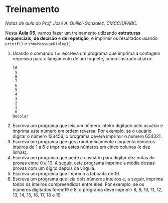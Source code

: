 # Treinamento
*Notas de aula do Prof. José A. Quilici-Gonzalez, CMCC/UFABC.*

Nesta **Aula 05**, vamos fazer um treinamento utlizando **estruturas sequenciais**, **de decisão** e **de repetição**, e imprimir os resultados usando `printf()` e `showMessageDialog()`.

1. Usando o comando `for` escreva um programa que imprima a contagem regresiva para o lançamento de um foguete, como ilustrado abaixo:
    ```
    10
     9
     8
     7
     6
     5
     4
     3
     2
     1
     0
    Decolar
    ```
1. Escreva um programa que leia um número inteiro digitado pelo usuário e imprima este número em ordem reversa. Por exemplo, se o usuário digitar o número 123456, o programa deverá imprimir o número 654321.
1. Escreva um programa que gera randomicamente cinquenta números inteiros de 1 a 6 e imprima estes números em cinco colunas (e dez linhas).
4. Escreva um programa que pede ao usuário para digitar dez notas de provas entre 0 e 10. A seguir, este programa imprime a média destas provas com um dígito depois da vírgula.
5. Escreva um programa que imprima a tabuada de 10.
6. Escreva um programa que leia dois números inteiros e, a seguir, imprima todos os inteiros compreendidos entre eles. Por exemplo, se os números digitados forem19 e 8, o programa deve imprimir 8, 9, 10, 11, 12, 13, 14, 15, 16, 17, 18 e 19.
